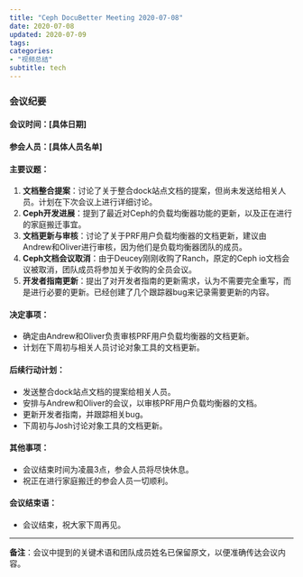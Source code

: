 ```yaml
---
title: "Ceph DocuBetter Meeting 2020-07-08"
date: 2020-07-08
updated: 2020-07-09
tags:
categories:
- "视频总结"
subtitle: tech
---
```



### 会议纪要

#### 会议时间：[具体日期]
#### 参会人员：[具体人员名单]

#### 主要议题：
1. **文档整合提案**：讨论了关于整合dock站点文档的提案，但尚未发送给相关人员。计划在下次会议上进行详细讨论。
2. **Ceph开发进展**：提到了最近对Ceph的负载均衡器功能的更新，以及正在进行的家庭搬迁事宜。
3. **文档更新与审核**：讨论了关于PRF用户负载均衡器的文档更新，建议由Andrew和Oliver进行审核，因为他们是负载均衡器团队的成员。
4. **Ceph文档会议取消**：由于Deucey刚刚收购了Ranch，原定的Ceph io文档会议被取消，团队成员将参加关于收购的全员会议。
5. **开发者指南更新**：提出了对开发者指南的更新需求，认为不需要完全重写，而是进行必要的更新。已经创建了几个跟踪器bug来记录需要更新的内容。

#### 决定事项：
- 确定由Andrew和Oliver负责审核PRF用户负载均衡器的文档更新。
- 计划在下周初与相关人员讨论对象工具的文档更新。

#### 后续行动计划：
- 发送整合dock站点文档的提案给相关人员。
- 安排与Andrew和Oliver的会议，以审核PRF用户负载均衡器的文档。
- 更新开发者指南，并跟踪相关bug。
- 下周初与Josh讨论对象工具的文档更新。

#### 其他事项：
- 会议结束时间为凌晨3点，参会人员将尽快休息。
- 祝正在进行家庭搬迁的参会人员一切顺利。

#### 会议结束语：
- 会议结束，祝大家下周再见。

---

**备注**：会议中提到的关键术语和团队成员姓名已保留原文，以便准确传达会议内容。